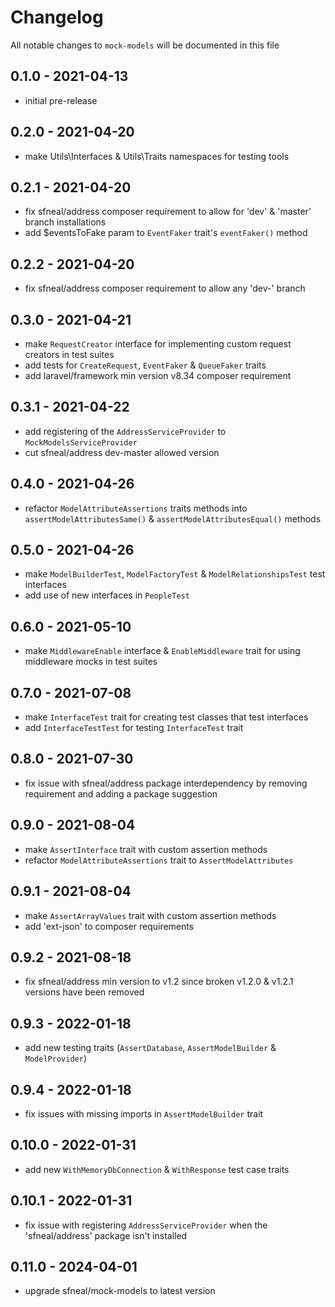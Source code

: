 # Changelog

All notable changes to `mock-models` will be documented in this file


## 0.1.0 - 2021-04-13
- initial pre-release


## 0.2.0 - 2021-04-20
- make Utils\Interfaces & Utils\Traits namespaces for testing tools


## 0.2.1 - 2021-04-20
- fix sfneal/address composer requirement to allow for 'dev' & 'master' branch installations
- add $eventsToFake param to `EventFaker` trait's `eventFaker()` method


## 0.2.2 - 2021-04-20
- fix sfneal/address composer requirement to allow any 'dev-' branch


## 0.3.0 - 2021-04-21
- make `RequestCreator` interface for implementing custom request creators in test suites
- add tests for `CreateRequest`, `EventFaker` & `QueueFaker` traits
- add laravel/framework min version v8.34 composer requirement


## 0.3.1 - 2021-04-22
- add registering of the `AddressServiceProvider` to `MockModelsServiceProvider`
- cut sfneal/address dev-master allowed version


## 0.4.0 - 2021-04-26
- refactor `ModelAttributeAssertions` traits methods into `assertModelAttributesSame()` & `assertModelAttributesEqual()` methods


## 0.5.0 - 2021-04-26
- make `ModelBuilderTest`, `ModelFactoryTest` & `ModelRelationshipsTest` test interfaces
- add use of new interfaces in `PeopleTest`


## 0.6.0 - 2021-05-10
- make `MiddlewareEnable` interface & `EnableMiddleware` trait for using middleware mocks in test suites


## 0.7.0 - 2021-07-08
- make `InterfaceTest` trait for creating test classes that test interfaces
- add `InterfaceTestTest` for testing `InterfaceTest` trait


## 0.8.0 - 2021-07-30
- fix issue with sfneal/address package interdependency by removing requirement and adding a package suggestion

 
## 0.9.0 - 2021-08-04
- make `AssertInterface` trait with custom assertion methods
- refactor `ModelAttributeAssertions` trait to `AssertModelAttributes`

 
## 0.9.1 - 2021-08-04
- make `AssertArrayValues` trait with custom assertion methods
- add 'ext-json' to composer requirements


## 0.9.2 - 2021-08-18
- fix sfneal/address min version to v1.2 since broken v1.2.0 & v1.2.1 versions have been removed


## 0.9.3 - 2022-01-18
- add new testing traits (`AssertDatabase`, `AssertModelBuilder` & `ModelProvider`)


## 0.9.4 - 2022-01-18
- fix issues with missing imports in `AssertModelBuilder` trait


## 0.10.0 - 2022-01-31
- add new `WithMemoryDbConnection` & `WithResponse` test case traits


## 0.10.1 - 2022-01-31
- fix issue with registering `AddressServiceProvider` when the 'sfneal/address' package isn't installed


## 0.11.0 - 2024-04-01
- upgrade sfneal/mock-models to latest version
